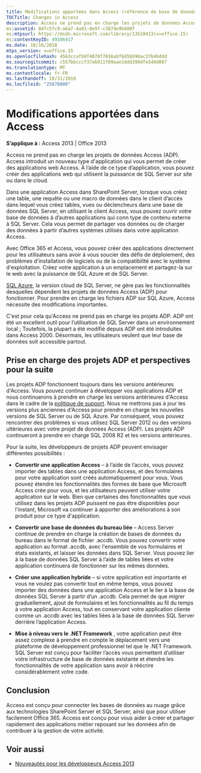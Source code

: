 ```yaml
---
title: Modifications apportées dans Access (référence de base de données du bureau Access)
TOCTitle: Changes in Access
description: Access ne prend pas en charge les projets de données Access (ADP). Access introduit un nouveau type d'application qui vous permet de créer des applications web Access.
ms:assetid: 8dfc5fc9-a6a7-4a91-8e97-c3874e9b880f
ms:mtpsurl: https://msdn.microsoft.com/library/JJ618413(v=office.15)
ms:contentKeyID: 49106417
ms.date: 10/16/2018
mtps_version: v=office.15
ms.openlocfilehash: 4563ccafb9f4078f7016abf6d5bb96ac37b4bddd
ms.sourcegitcommit: c557bbcccf37a6011f89aae1ddd399dfe549d087
ms.translationtype: MT
ms.contentlocale: fr-FR
ms.lasthandoff: 10/31/2018
ms.locfileid: "25878800"
---
```

# <a name="changes-in-access"></a>Modifications apportées dans Access

**S’applique à :** Access 2013 | Office 2013

Access ne prend pas en charge les projets de données Access (ADP). Access introduit un nouveau type d'application qui vous permet de créer des applications web Access. À l’aide de ce type d’application, vous pouvez créer des applications web qui utilisent la puissance de SQL Server sur site ou dans le cloud.

Dans une application Access dans SharePoint Server, lorsque vous créez une table, une requête ou une macro de données dans le client d’accès dans lequel vous créez tables, vues ou déclencheurs dans une base de données SQL Server, en utilisant le client Access, vous pouvez ouvrir votre base de données à d’autres applications qui conn type de contenu externe à SQL Server. Cela vous permet de partager vos données ou de charger des données à partir d’autres systèmes utilisés dans votre application Access.

Avec Office 365 et Access, vous pouvez créer des applications directement pour les utilisateurs sans avoir à vous soucier des défis de déploiement, des problèmes d'installation de logiciels ou de la compatibilité avec le système d'exploitation. Créez votre application à un emplacement et partagez-la sur le web avec la puissance de SQL Azure et de SQL Server.

[SQL Azure](https://docs.microsoft.com/azure/sql-database/sql-database-technical-overview), la version cloud de SQL Server, ne gère pas les fonctionnalités desquelles dépendent les projets de données Access (ADP) pour fonctionner. Pour prendre en charge les fichiers ADP sur SQL Azure, Access nécessite des modifications importantes.

C'est pour cela qu'Access ne prend pas en charge les projets ADP. ADP ont été un excellent outil pour l’utilisation de SQL Server dans un environnement local ; Toutefois, la plupart a été modifié depuis ADP ont été introduites dans Access 2000. Désormais, les utilisateurs veulent que leur base de données soit accessible partout.

## <a name="adp-support-and-the-future"></a>Prise en charge des projets ADP et perspectives pour la suite

Les projets ADP fonctionnent toujours dans les versions antérieures d'Access. Vous pouvez continuer à développer vos applications ADP et nous continuerons à prendre en charge les versions antérieures d'Access dans le cadre de la [politique de support](https://support.microsoft.com/lifecycle/search). Nous ne mettrons pas à jour les versions plus anciennes d'Access pour prendre en charge les nouvelles versions de SQL Server ou de SQL Azure. Par conséquent, vous pouvez rencontrer des problèmes si vous utilisez SQL Server 2012 ou des versions ultérieures avec votre projet de données Access (ADP). Les projets ADP continueront à prendre en charge SQL 2008 R2 et les versions antérieures.

Pour la suite, les développeurs de projets ADP peuvent envisager différentes possibilités :

- **Convertir une application Access** – à l’aide de l’accès, vous pouvez importer des tables dans une application Access, et des formulaires pour votre application sont créés automatiquement pour vous. Vous pouvez étendre les fonctionnalités des formes de base que Microsoft Access crée pour vous, et les utilisateurs peuvent utiliser votre application sur le web. Bien que certaines des fonctionnalités que vous utilisez dans les projets ADP puissent ne pas être disponibles pour l'instant, Microsoft va continuer à apporter des améliorations à son produit pour ce type d'application.

- **Convertir une base de données du bureau liée** – Access Server continue de prendre en charge la création de bases de données du bureau dans le format de fichier .accdb. Vous pouvez convertir votre application au format .accdb, avec l'ensemble de vos formulaires et états existants, et laisser les données dans SQL Server. Vous pouvez lier à la base de données SQL Server à l’aide de tables liées et votre application continuera de fonctionner sur les mêmes données.

- **Créer une application hybride** – si votre application est importante et vous ne voulez pas convertir tout en même temps, vous pouvez importer des données dans une application Access et le lier à la base de données SQL Server à partir d’un .accdb. Cela permet de que migrer graduellement, ajout de formulaires et les fonctionnalités au fil du temps à votre application Access, tout en conservant votre application cliente comme un .accdb avec les tables liées à la base de données SQL Server derrière l’application Access.

- **Mise à niveau vers le .NET Framework** , votre application peut être assez complexe à prendre en compte le déplacement vers une plateforme de développement professionnel tel que le .NET Framework. SQL Server est conçu pour faciliter l’accès vous permettent d’utiliser votre infrastructure de base de données existante et étendre les fonctionnalités de votre application sans avoir à réécrire considérablement votre code.

## <a name="conclusion"></a>Conclusion

Access est conçu pour connecter les bases de données au nuage grâce aux technologies SharePoint Server et SQL Server, ainsi que pour utiliser facilement Office 365. Access est conçu pour vous aider à créer et partager rapidement des applications métier reposant sur les données afin de contribuer à la gestion de votre activité.

## <a name="see-also"></a>Voir aussi

- [Nouveautés pour les développeurs Access 2013](https://docs.microsoft.com/office/vba/access/concepts/miscellaneous/new-in-access-for-developers)


